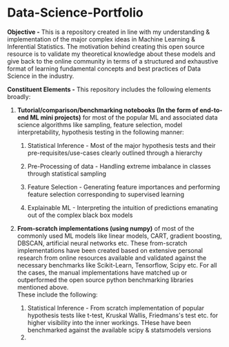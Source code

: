 # Data-Science-Portfolio
**Objective -** 
This is a repository created in line with my understanding &amp; implementation of the major complex ideas in Machine Learning &amp; Inferential Statistics. The motivation behind creating this open source resource is to validate my theoretical knowledge about these models and give back to the online community in terms of a structured and exhaustive format of learning fundamental concepts and best practices of Data Science in the industry.

**Constituent Elements -** 
This repository includes the following elements broadly:
1. **Tutorial/comparison/benchmarking notebooks (In the form of end-to-end ML mini projects)** for most of the popular ML and associated data science algorithms like sampling, feature selection, model interpretability, hypothesis testing in the following manner:

      1. Statistical Inference - Most of the major hypothesis tests and their pre-requisites/use-cases clearly outlined through a hierarchy
      
      2. Pre-Processing of data - Handling extreme imbalance in classes through statistical sampling
      
      3. Feature Selection - Generating feature importances and performing feature selection corresponding to supervised learning
      
      4. Explainable ML - Interpreting the intuition of predictions emanating out of the complex black box models 
      
2. **From-scratch implementations (using numpy)** of most of the commonly used ML models like linear models, CART, gradient boosting, DBSCAN, artificial neural networks etc. These from-scratch implementations have been created based on extensive personal research from online resources available and validated against the necessary benchmarks like Scikit-Learn, Tensorflow, Scipy etc. For all the cases, the manual implementations have matched up or outperformed the open source python benchmarking libraries mentioned above.   
These include the following:
      1. Statistical Inference - From scratch implementation of popular hypothesis tests like t-test, Kruskal Wallis, Friedmans's test etc. for higher visibility into the inner workings. THese have been benchmarked against the available scipy & statsmodels versions
      2. 






